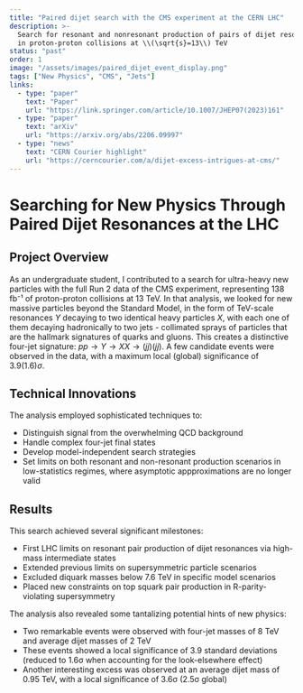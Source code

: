 ```yaml
---
title: "Paired dijet search with the CMS experiment at the CERN LHC"
description: >-
  Search for resonant and nonresonant production of pairs of dijet resonances 
  in proton-proton collisions at \\(\sqrt{s}=13\\) TeV
status: "past" 
order: 1
image: "/assets/images/paired_dijet_event_display.png"
tags: ["New Physics", "CMS", "Jets"]
links:
  - type: "paper"
    text: "Paper"
    url: "https://link.springer.com/article/10.1007/JHEP07(2023)161"
  - type: "paper"
    text: "arXiv"
    url: "https://arxiv.org/abs/2206.09997"
  - type: "news"
    text: "CERN Courier highlight"
    url: "https://cerncourier.com/a/dijet-excess-intrigues-at-cms/"
---
```



# Searching for New Physics Through Paired Dijet Resonances at the LHC

## Project Overview

As an undergraduate student, I contributed to a search for ultra-heavy new particles with the full Run 2 data of the CMS experiment, representing 138 fb⁻¹ of proton-proton collisions at 13 TeV. In that analysis, we looked for new massive particles beyond the Standard Model, in the form of TeV-scale resonances $Y$ decaying to two identical heavy particles $X$, with each one of them decaying hadronically to two  jets - collimated sprays of particles that are the hallmark signatures of quarks and gluons. This creates a distinctive four-jet signature:  $pp \rightarrow Y \rightarrow XX \rightarrow (jj)(jj)$. A few candidate events were observed in the data, with a maximum local (global) significance of 3.9(1.6)$\sigma$. 


## Technical Innovations
The analysis employed sophisticated techniques to:
- Distinguish signal from the overwhelming QCD background
- Handle complex four-jet final states
- Develop model-independent search strategies
- Set limits on both resonant and non-resonant production scenarios in low-statistics regimes, where  asymptotic appproximations are no longer valid

## Results
This search achieved several significant milestones:
- First LHC limits on resonant pair production of dijet resonances via high-mass intermediate states
- Extended previous limits on supersymmetric particle scenarios
- Excluded diquark masses below 7.6 TeV in specific model scenarios
- Placed new constraints on top squark pair production in R-parity-violating supersymmetry

The analysis also revealed some tantalizing potential hints of new physics:
- Two remarkable events were observed with four-jet masses of 8 TeV and average dijet masses of 2 TeV
- These events showed a local significance of 3.9 standard deviations (reduced to 1.6σ when accounting for the look-elsewhere effect)
- Another interesting excess was observed at an average dijet mass of 0.95 TeV, with a local significance of 3.6σ (2.5σ global)
